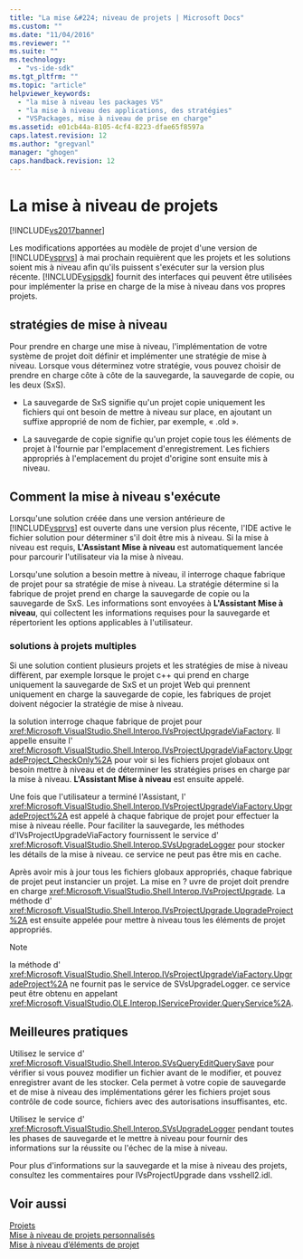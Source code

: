 ```yaml
---
title: "La mise &#224; niveau de projets | Microsoft Docs"
ms.custom: ""
ms.date: "11/04/2016"
ms.reviewer: ""
ms.suite: ""
ms.technology: 
  - "vs-ide-sdk"
ms.tgt_pltfrm: ""
ms.topic: "article"
helpviewer_keywords: 
  - "la mise à niveau les packages VS"
  - "la mise à niveau des applications, des stratégies"
  - "VSPackages, mise à niveau de prise en charge"
ms.assetid: e01cb44a-8105-4cf4-8223-dfae65f8597a
caps.latest.revision: 12
ms.author: "gregvanl"
manager: "ghogen"
caps.handback.revision: 12
---
```

# La mise &#224; niveau de projets
[!INCLUDE[vs2017banner](../../code-quality/includes/vs2017banner.md)]

Les modifications apportées au modèle de projet d'une version de [!INCLUDE[vsprvs](../../code-quality/includes/vsprvs_md.md)] à mai prochain requièrent que les projets et les solutions soient mis à niveau afin qu'ils puissent s'exécuter sur la version plus récente.  [!INCLUDE[vsipsdk](../../extensibility/includes/vsipsdk_md.md)] fournit des interfaces qui peuvent être utilisées pour implémenter la prise en charge de la mise à niveau dans vos propres projets.  
  
## stratégies de mise à niveau  
 Pour prendre en charge une mise à niveau, l'implémentation de votre système de projet doit définir et implémenter une stratégie de mise à niveau.  Lorsque vous déterminez votre stratégie, vous pouvez choisir de prendre en charge côte à côte de la sauvegarde, la sauvegarde de copie, ou les deux \(SxS\).  
  
-   La sauvegarde de SxS signifie qu'un projet copie uniquement les fichiers qui ont besoin de mettre à niveau sur place, en ajoutant un suffixe approprié de nom de fichier, par exemple, « .old ».  
  
-   La sauvegarde de copie signifie qu'un projet copie tous les éléments de projet à l'fournie par l'emplacement d'enregistrement.  Les fichiers appropriés à l'emplacement du projet d'origine sont ensuite mis à niveau.  
  
## Comment la mise à niveau s'exécute  
 Lorsqu'une solution créée dans une version antérieure de [!INCLUDE[vsprvs](../../code-quality/includes/vsprvs_md.md)] est ouverte dans une version plus récente, l'IDE active le fichier solution pour déterminer s'il doit être mis à niveau.  Si la mise à niveau est requis, **L'Assistant Mise à niveau** est automatiquement lancée pour parcourir l'utilisateur via la mise à niveau.  
  
 Lorsqu'une solution a besoin mettre à niveau, il interroge chaque fabrique de projet pour sa stratégie de mise à niveau.  La stratégie détermine si la fabrique de projet prend en charge la sauvegarde de copie ou la sauvegarde de SxS.  Les informations sont envoyées à **L'Assistant Mise à niveau**, qui collectent les informations requises pour la sauvegarde et répertorient les options applicables à l'utilisateur.  
  
### solutions à projets multiples  
 Si une solution contient plusieurs projets et les stratégies de mise à niveau diffèrent, par exemple lorsque le projet c\+\+ qui prend en charge uniquement la sauvegarde de SxS et un projet Web qui prennent uniquement en charge la sauvegarde de copie, les fabriques de projet doivent négocier la stratégie de mise à niveau.  
  
 la solution interroge chaque fabrique de projet pour <xref:Microsoft.VisualStudio.Shell.Interop.IVsProjectUpgradeViaFactory>.  Il appelle ensuite l' <xref:Microsoft.VisualStudio.Shell.Interop.IVsProjectUpgradeViaFactory.UpgradeProject_CheckOnly%2A> pour voir si les fichiers projet globaux ont besoin mettre à niveau et de déterminer les stratégies prises en charge par la mise à niveau.  **L'Assistant Mise à niveau** est ensuite appelé.  
  
 Une fois que l'utilisateur a terminé l'Assistant, l' <xref:Microsoft.VisualStudio.Shell.Interop.IVsProjectUpgradeViaFactory.UpgradeProject%2A> est appelé à chaque fabrique de projet pour effectuer la mise à niveau réelle.  Pour faciliter la sauvegarde, les méthodes d'IVsProjectUpgradeViaFactory fournissent le service d' <xref:Microsoft.VisualStudio.Shell.Interop.SVsUpgradeLogger> pour stocker les détails de la mise à niveau.  ce service ne peut pas être mis en cache.  
  
 Après avoir mis à jour tous les fichiers globaux appropriés, chaque fabrique de projet peut instancier un projet.  La mise en ? uvre de projet doit prendre en charge <xref:Microsoft.VisualStudio.Shell.Interop.IVsProjectUpgrade>.  La méthode d' <xref:Microsoft.VisualStudio.Shell.Interop.IVsProjectUpgrade.UpgradeProject%2A> est ensuite appelée pour mettre à niveau tous les éléments de projet appropriés.  
  
> [!NOTE]
>  la méthode d' <xref:Microsoft.VisualStudio.Shell.Interop.IVsProjectUpgradeViaFactory.UpgradeProject%2A> ne fournit pas le service de SVsUpgradeLogger.  ce service peut être obtenu en appelant <xref:Microsoft.VisualStudio.OLE.Interop.IServiceProvider.QueryService%2A>.  
  
## Meilleures pratiques  
 Utilisez le service d' <xref:Microsoft.VisualStudio.Shell.Interop.SVsQueryEditQuerySave> pour vérifier si vous pouvez modifier un fichier avant de le modifier, et pouvez enregistrer avant de les stocker.  Cela permet à votre copie de sauvegarde et de mise à niveau des implémentations gérer les fichiers projet sous contrôle de code source, fichiers avec des autorisations insuffisantes, etc.  
  
 Utilisez le service d' <xref:Microsoft.VisualStudio.Shell.Interop.SVsUpgradeLogger> pendant toutes les phases de sauvegarde et le mettre à niveau pour fournir des informations sur la réussite ou l'échec de la mise à niveau.  
  
 Pour plus d'informations sur la sauvegarde et la mise à niveau des projets, consultez les commentaires pour IVsProjectUpgrade dans vsshell2.idl.  
  
## Voir aussi  
 [Projets](../../extensibility/internals/projects.md)   
 [Mise à niveau de projets personnalisés](../../misc/upgrading-custom-projects.md)   
 [Mise à niveau d’éléments de projet](../../misc/upgrading-project-items.md)